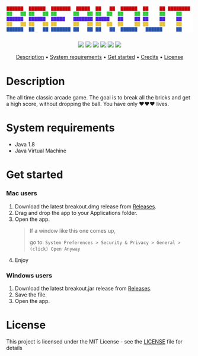 # ![](src/readme_src/logo.png)

<p align="center">
    <a align="center"><img src="https://img.shields.io/packagist/l/doctrine/orm.svg"></a>
    <a align="center" href=""><img src="https://img.shields.io/badge/release%20date-March%2010-orange.svg"></a>
    <a align="center" href=""><img src="https://img.shields.io/badge/platform-macOS%20%7C%20Windows-ff69b4.svg"></a>
    <a align="center" href=""><img src="https://img.shields.io/badge/size-1.1MB-yellow.svg"></a>
    <a align="center" href=""><img src="https://img.shields.io/badge/version-3.2-red.svg"></a>
    <a align="center" href="http://georgelivas.site"><img src="https://img.shields.io/badge/Visit%20my-Blog-brightgreen.svg"></a>
</p>
<p align="center">
    <a href="#description">Description</a> •
    <a href="#system-requirements">System requirements</a> •
    <a href="#get-started">Get started</a> •
    <a href="#credits">Credits</a> •
    <a href="#license">License</a>
</p>

# Description
The all time classic arcade game. The goal is to break all the bricks and get a high score, without dropping the ball. You have only ❤❤❤ lives.

# System requirements

* Java 1.8 
* Java Virtual Machine

# Get started

### Mac users
1. Download the latest breakout.dmg release from [Releases](https://github.com/georgelivas/breakout/releases/tag/V3.2(2.0)).
2. Drag and drop the app to your Applications folder.
3. Open the app.
    >If a window like this one comes up,
    >
    >go to:
    ``
    System Preferences > Security & Privacy > General > (click) Open Anyway
    ``
4. Enjoy

### Windows users
1. Download the latest breakout.jar release from [Releases](https://github.com/georgelivas/breakout/releases/tag/V3.2(2.0)).
2. Save the file.
3. Open the app.

# License
This project is licensed under the MIT License - see the [LICENSE](https://github.com/georgelivas/breakout/blob/master/LICENSE) file for details